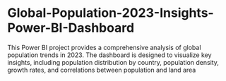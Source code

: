 # Global-Population-2023-Insights-Power-BI-Dashboard
This Power BI project provides a comprehensive analysis of global population trends in 2023. The dashboard is designed to visualize key insights, including population distribution by country, population density, growth rates, and correlations between population and land area
